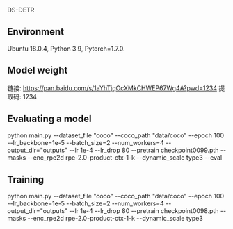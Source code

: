DS-DETR
## Environment
Ubuntu 18.0.4, Python 3.9, Pytorch=1.7.0.

## Model weight
链接: https://pan.baidu.com/s/1aYhTjqOcXMkCHWEP67Wg4A?pwd=1234 提取码: 1234

## Evaluating a model

python main.py --dataset_file "coco" --coco_path "data/coco" --epoch 100 --lr_backbone=1e-5 --batch_size=2 --num_workers=4 --output_dir="outputs"  --lr 1e-4 --lr_drop 80 --pretrain checkpoint0099.pth --masks  --enc_rpe2d rpe-2.0-product-ctx-1-k --dynamic_scale type3 --eval



## Training

python main.py --dataset_file "coco" --coco_path "data/coco" --epoch 100 --lr_backbone=1e-5 --batch_size=2 --num_workers=4 --output_dir="outputs"  --lr 1e-4 --lr_drop 80 --pretrain checkpoint0098.pth --masks  --enc_rpe2d rpe-2.0-product-ctx-1-k --dynamic_scale type3

